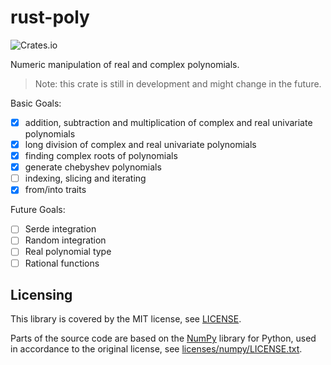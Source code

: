 
# rust-poly
![Crates.io](https://img.shields.io/crates/v/rust-poly)

Numeric manipulation of real and complex polynomials.

> Note: this crate is still in development and might change in the future.

Basic Goals:
- [x] addition, subtraction and multiplication of complex and real univariate polynomials
- [x] long division of complex and real univariate polynomials
- [x] finding complex roots of polynomials
- [x] generate chebyshev polynomials
- [ ] indexing, slicing and iterating
- [x] from/into traits

Future Goals:
- [ ] Serde integration
- [ ] Random integration
- [ ] Real polynomial type
- [ ] Rational functions

## Licensing

This library is covered by the MIT license, see [LICENSE](LICENSE).

Parts of the source code are based on the [NumPy](https://github.com/numpy/numpy) library for Python, used in accordance to the original license, see [licenses/numpy/LICENSE.txt](licenses/numpy/LICENSE.txt).
